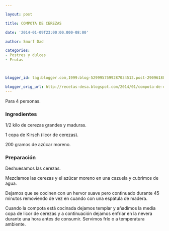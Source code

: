 ```yaml
---

layout: post

title: COMPOTA DE CEREZAS

date: '2014-01-09T23:00:00.000-08:00'

author: Smurf Dad

categories:
- Postres y dulces
- Frutas



blogger_id: tag:blogger.com,1999:blog-5299957599287034512.post-2909618098811254701

blogger_orig_url: http://recetas-desa.blogspot.com/2014/01/compota-de-cerezas.html
---
```


Para 4 personas.

<h3>Ingredientes</h3>

1/2 kilo de cerezas grandes y maduras.

1 copa de Kirsch (licor de cerezas).

200 gramos de azúcar moreno.

<h3>Preparación</h3>

Deshuesamos las cerezas.

Mezclamos las cerezas y el azúcar moreno en una cazuela y cubrimos de agua.

Dejamos que se cocinen con un hervor suave pero continuado durante 45 minutos removiendo de vez en cuando con una espátula de madera.

Cuando la compota está cocinada dejamos templar y añadimos la media copa de licor de cerezas y a continuación dejamos enfriar en la nevera durante una hora antes de consumir. Servimos frío o a temperatura ambiente.
